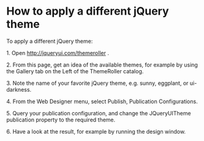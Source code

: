 # How to apply a different jQuery theme

To apply a different jQuery theme:

1. Open http://jqueryui.com/themeroller . 

2. From this page, get an idea of the available themes, for example by using the Gallery tab on the Left of the ThemeRoller catalog.

3. Note the name of your favorite jQuery theme, e.g. sunny, eggplant, or ui-darkness.

4. From the Web Designer menu, select Publish, Publication Configurations.

5. Query your publication configuration, and change the JQueryUITheme publication property to the required theme.

6. Have a look at the result, for example by running the design window.